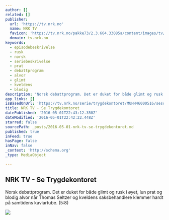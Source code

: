 ```yaml
---
author: []
related: []
publisher:
  url: 'https://tv.nrk.no'
  name: NRK TV
  favicon: 'https://tv.nrk.no/pakke73/2.3.664.33085a/content/images/tv/favicon.ico'
  domain: tv.nrk.no
keywords:
  - episodebeskrivelse
  - rusk
  - norsk
  - seriebeskrivelse
  - prat
  - debattprogram
  - alvor
  - glimt
  - kveldens
  - blodig
description: 'Norsk debattprogram. Det er duket for både glimt og rusk i øyet, lun prat og blodig alvor når Thomas Seltzer og kveldens saksbehandlere klemmer hardt på samtidens kaviartube. (5:8)'
app_links: []
isBasedOnUrl: 'https://tv.nrk.no/serie/trygdekontoret/MUHH46000516/sesong-10/episode-5'
title: NRK TV - Se Trygdekontoret
datePublished: '2016-05-01T22:43:12.350Z'
dateModified: '2016-05-01T22:42:22.448Z'
starred: false
sourcePath: _posts/2016-05-01-nrk-tv-se-trygdekontoret.md
published: true
inFeed: true
hasPage: false
inNav: false
_context: 'http://schema.org'
_type: MediaObject

---
```

<article style=""><h1>NRK TV - Se Trygdekontoret</h1><p>Norsk debattprogram. Det er duket for både glimt og rusk i øyet, lun prat og blodig alvor når Thomas Seltzer og kveldens saksbehandlere klemmer hardt på samtidens kaviartube. (5:8)</p><img src="https://gfx.nrk.no/_8k1YdYgjbLMfIlzwQk8JwuLe3Lc33ZW0vubFytXUaMQ" /></article>